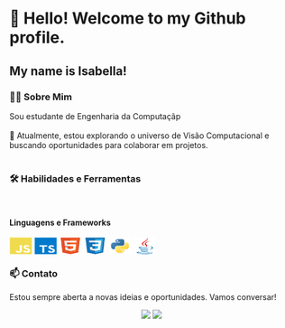 # 👋 Hello! Welcome to my Github profile.
## My name is Isabella!

### 👨‍💻 Sobre Mim

<p>
  Sou estudante de Engenharia da Computaçãp
  <br><br>
  🚀 Atualmente, estou explorando o universo de Visão Computacional e buscando oportunidades para colaborar em projetos.
  <br><br>
</p>

### 🛠️ Habilidades e Ferramentas

<div style="display: inline_block"><br>
  <h4>Linguagens e Frameworks</h4>
  <img align="center" alt="JS" height="30" width="40" src="https://raw.githubusercontent.com/devicons/devicon/master/icons/javascript/javascript-plain.svg">
  <img align="center" alt="TS" height="30" width="40" src="https://raw.githubusercontent.com/devicons/devicon/master/icons/typescript/typescript-plain.svg">
  <img align="center" alt="HTML" height="30" width="40" src="https://raw.githubusercontent.com/devicons/devicon/master/icons/html5/html5-original.svg">
  <img align="center" alt="CSS" height="30" width="40" src="https://raw.githubusercontent.com/devicons/devicon/master/icons/css3/css3-original.svg">
  <img align="center" alt="Python" height="30" width="40" src="https://raw.githubusercontent.com/devicons/devicon/master/icons/python/python-original.svg">
  <img align="center" alt="Java" height="30" width="40" src="https://raw.githubusercontent.com/devicons/devicon/master/icons/java/java-original.svg">
</div>

### 📫 Contato

<p>
  Estou sempre aberta a novas ideias e oportunidades. Vamos conversar!
</p>

<div align="center">
  <a href="mailto:ivgc@poli.br"><img src="https://img.shields.io/badge/Gmail-D14836?style=for-the-badge&logo=gmail&logoColor=white" /></a>
  <a href="https://www.linkedin.com/in/isabella-costa2003" target="_blank"><img src="https://img.shields.io/badge/LinkedIn-0077B5?style=for-the-badge&logo=linkedin&logoColor=white" /></a>
</div>
